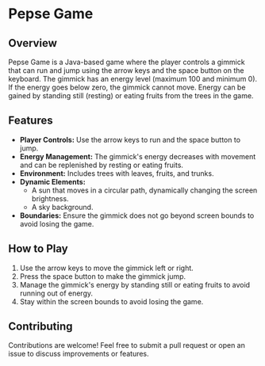 # Pepse Game
## Overview
Pepse Game is a Java-based game where the player controls a gimmick that can run and jump using the arrow keys and the space button on the keyboard. The gimmick has an energy level (maximum 100 and minimum 0). If the energy goes below zero, the gimmick cannot move. Energy can be gained by standing still (resting) or eating fruits from the trees in the game.

## Features
- **Player Controls:** Use the arrow keys to run and the space button to jump.
- **Energy Management:** The gimmick's energy decreases with movement and can be replenished by resting or eating fruits.
- **Environment:** Includes trees with leaves, fruits, and trunks.
- **Dynamic Elements:** 
  - A sun that moves in a circular path, dynamically changing the screen brightness.
  - A sky background.
- **Boundaries:** Ensure the gimmick does not go beyond screen bounds to avoid losing the game.

## How to Play
1. Use the arrow keys to move the gimmick left or right.
2. Press the space button to make the gimmick jump.
3. Manage the gimmick's energy by standing still or eating fruits to avoid running out of energy.
4. Stay within the screen bounds to avoid losing the game.

## Contributing
Contributions are welcome! Feel free to submit a pull request or open an issue to discuss improvements or features.
